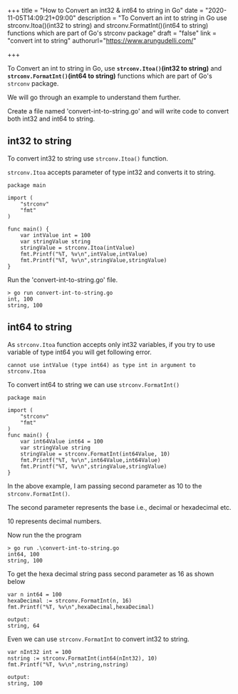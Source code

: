 +++
title = "How to Convert an int32 & int64 to string in Go"
date = "2020-11-05T14:09:21+09:00"
description = "To Convert an int to string in Go use strconv.Itoa()(int32 to string) and strconv.FormatInt()(int64 to string) functions which are part of Go's strconv package"
draft = "false"
link = "convert int to string"
authorurl="https://www.arungudelli.com/"

+++

To Convert an int to string in Go, use **`strconv.Itoa()`(int32 to string)** and **`strconv.FormatInt()`(int64 to string)** functions which are part of Go's `strconv` package.

We will go through an example to understand them further.

Create a file named 'convert-int-to-string.go' and will write code to convert both int32 and int64 to string.

## int32 to string

To convert int32 to string use `strconv.Itoa()` function. 

`strconv.Itoa` accepts parameter of type int32 and converts it to string.

```
package main

import (
    "strconv"
    "fmt"
)

func main() {
    var intValue int = 100
    var stringValue string
    stringValue = strconv.Itoa(intValue)
    fmt.Printf("%T, %v\n",intValue,intValue)
    fmt.Printf("%T, %v\n",stringValue,stringValue)
}
```

Run the 'convert-int-to-string.go' file.

```
> go run convert-int-to-string.go
int, 100
string, 100
```

## int64 to string

As `strconv.Itoa` function accepts only int32 variables, if you try to use variable of type int64 you will get following error.

```
cannot use intValue (type int64) as type int in argument to strconv.Itoa
```

To convert int64 to string we can use `strconv.FormatInt()`

```
package main

import (
    "strconv" 
    "fmt"
)
func main() {
    var int64Value int64 = 100
    var stringValue string
    stringValue = strconv.FormatInt(int64Value, 10)
    fmt.Printf("%T, %v\n",int64Value,int64Value)
    fmt.Printf("%T, %v\n",stringValue,stringValue)
}
```

In the above example, I am passing second parameter as 10 to the `strconv.FormatInt()`.

The second parameter represents the base i.e., decimal or hexadecimal etc.

10 represents decimal numbers.

Now run the the program 

```
> go run .\convert-int-to-string.go
int64, 100
string, 100
```

To get the hexa decimal string pass second parameter as 16 as shown below

```
var n int64 = 100
hexaDecimal := strconv.FormatInt(n, 16)
fmt.Printf("%T, %v\n",hexaDecimal,hexaDecimal)

output:
string, 64
```

Even we can use `strconv.FormatInt` to convert int32 to string.

```
var nInt32 int = 100
nstring := strconv.FormatInt(int64(nInt32), 10)
fmt.Printf("%T, %v\n",nstring,nstring)

output:
string, 100
```